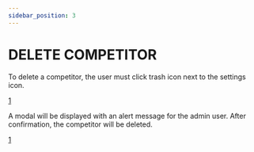 ```yaml
---
sidebar_position: 3
---
```


# DELETE COMPETITOR

To delete a competitor, the user must click trash icon next to the settings icon.

[1](/img/novatelaupdate.png)

A modal will be displayed with an alert message for the admin user. After confirmation, the competitor will be deleted.

[1](/img/apagarcompetidor.png)
